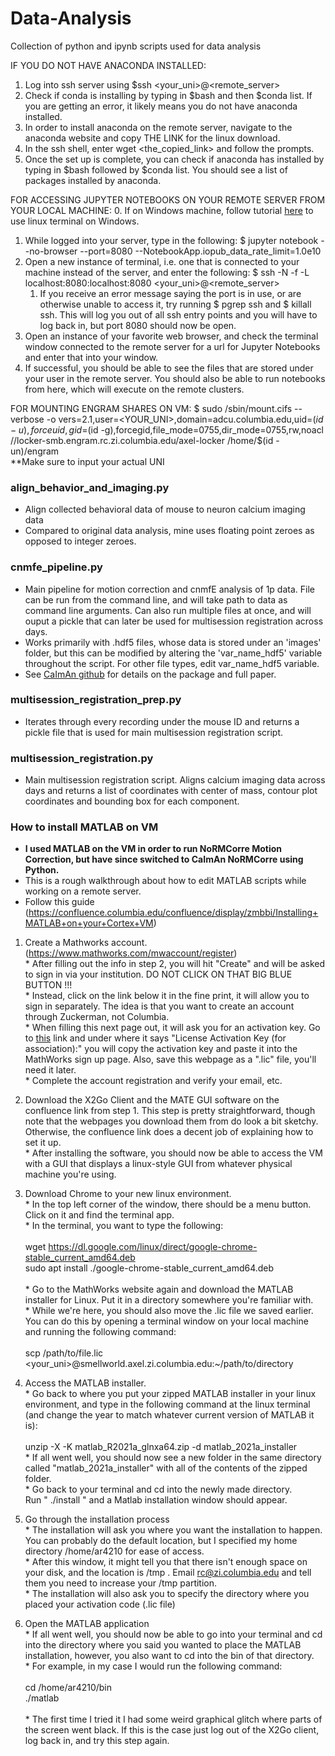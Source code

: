 # Data-Analysis
Collection of python and ipynb scripts used for data analysis

IF YOU DO NOT HAVE ANACONDA INSTALLED:
  1. Log into ssh server using $ssh <your_uni>@<remote_server>
  2. Check if conda is installing by typing in $bash and then $conda list. If you are getting an error, it likely means you do not have anaconda installed.
  3. In order to install anaconda on the remote server, navigate to the anaconda website and copy THE LINK for the linux download.
  4. In the ssh shell, enter wget <the_copied_link> and follow the prompts.
  5. Once the set up is complete, you can check if anaconda has installed by typing in $bash followed by $conda list. You should see a list of packages installed by anaconda.

  FOR ACCESSING JUPYTER NOTEBOOKS ON YOUR REMOTE SERVER FROM YOUR LOCAL MACHINE:
  0. If on Windows machine, follow tutorial [here](https://itsfoss.com/install-bash-on-windows/) to use linux terminal on Windows.
  1. While logged into your server, type in the following: $ jupyter notebook --no-browser --port=8080 --NotebookApp.iopub_data_rate_limit=1.0e10
  2. Open a new instance of terminal, i.e. one that is connected to your machine instead of the server, and enter the following: $ ssh -N -f -L localhost:8080:localhost:8080 <your_uni>@<remote_server>
      1. If you receive an error message saying the port is in use, or are otherwise unable to access it, try running $ pgrep ssh and $ killall ssh. This will log you out of all ssh entry points and you will have to log back in, but port 8080 should now be open.
  4. Open an instance of your favorite web browser, and check the terminal window connected to the remote server for a url for Jupyter Notebooks and enter that into your window.
  5. If successful, you should be able to see the files that are stored under your user in the remote server. You should also be able to run notebooks from here, which will execute on the remote clusters.

  FOR MOUNTING ENGRAM SHARES ON VM:
  $ sudo /sbin/mount.cifs --verbose -o vers=2.1,user=<YOUR_UNI>,domain=adcu.columbia.edu,uid=$(id -u),forceuid,gid=$(id -g),forcegid,file_mode=0755,dir_mode=0755,rw,noacl //locker-smb.engram.rc.zi.columbia.edu/axel-locker /home/$(id -un)/engram<br/> **Make sure to input your actual UNI

### align_behavior_and_imaging.py
  * Align collected behavioral data of mouse to neuron calcium imaging data
  * Compared to original data analysis, mine uses floating point zeroes as opposed to integer zeroes.
  
### cnmfe_pipeline.py
  * Main pipeline for motion correction and cnmfE analysis of 1p data. File can be run from the command line, and will take path to data as command line arguments. Can also run multiple files at once, and will ouput a pickle that can later be used for multisession registration across days.
  * Works primarily with .hdf5 files, whose data is stored under an 'images' folder, but this can be modified by altering the 'var_name_hdf5' variable throughout the script. For other file types, edit var_name_hdf5 variable.
  * See [CaImAn github](https://github.com/flatironinstitute/CaImAn) for details on the package and full paper.

### multisession_registration_prep.py
  * Iterates through every recording under the mouse ID and returns a pickle file that is used for main multisession registration script.

### multisession_registration.py
  * Main multisession registration script. Aligns calcium imaging data across days and returns a list of coordinates with center of mass, contour plot coordinates and bounding box for each component.




### How to install MATLAB on VM
  - **I used MATLAB on the VM in order to run NoRMCorre Motion Correction, but have since switched to CaImAn NoRMCorre using Python.**
  - This is a rough walkthrough about how to edit MATLAB scripts while working on a remote server.
  - Follow this guide (https://confluence.columbia.edu/confluence/display/zmbbi/Installing+MATLAB+on+your+Cortex+VM)
  1. Create a Mathworks account. (https://www.mathworks.com/mwaccount/register)<br/>
    * After filling out the info in step 2, you will hit "Create" and will be asked to sign in via your institution. DO NOT CLICK ON THAT BIG BLUE BUTTON !!!<br/>
    * Instead, click on the link below it in the fine print, it will allow you to sign in separately. The idea is that you want to create an account through        Zuckerman, not Columbia.<br/>
    * When filling this next page out, it will ask you for an activation key. Go to [this](https://internal.zi.columbia.edu/sites/default/files/content/zi_matlab_concurrent.txt) link and under where it says "License Activation Key (for association):" you will copy the activation key and paste it into the MathWorks sign up page. Also, save this webpage as a ".lic" file, you'll need it later.<br/>
    * Complete the account registration and verify your email, etc.<br/>
  
  2. Download the X2Go Client and the MATE GUI software on the confluence link from step 1. This step is pretty straightforward, though note that the webpages you download them from do look a bit sketchy. Otherwise, the confluence link does a decent job of explaining how to set it up.<br/>
    * After installing the software, you should now be able to access the VM with a GUI that displays a linux-style GUI from whatever physical machine you're using.
  
  3. Download Chrome to your new linux environment.<br/>
    * In the top left corner of the window, there should be a menu button. Click on it and find the terminal app. <br/>
    * In the terminal, you want to type the following:<br/><br/>
    wget https://dl.google.com/linux/direct/google-chrome-stable_current_amd64.deb<br/>
    sudo apt install ./google-chrome-stable_current_amd64.deb<br/><br/>
    * Go to the MathWorks website again and download the MATLAB installer for Linux. Put it in a directory somewhere you're familiar with.<br/>
    * While we're here, you should also move the .lic file we saved earlier. You can do this by opening a terminal window on your local machine and running the following command:<br/><br/>
    scp /path/to/file.lic <your_uni>@smellworld.axel.zi.columbia.edu:~/path/to/directory

  4. Access the MATLAB installer.<br/>
    * Go back to where you put your zipped MATLAB installer in your linux environment, and type in the following command at the linux terminal (and change the year to match whatever current version of MATLAB it is):<br/><br/>
    unzip -X -K matlab_R2021a_glnxa64.zip -d matlab_2021a_installer<br/>
    * If all went well, you should now see a new folder in the same directory called "matlab_2021a_installer" with all of the contents of the zipped folder.<br/>
    * Go back to your terminal and cd into the newly made directory.<br/>
    Run " ./install " and a Matlab installation window should appear.
    
  5. Go through the installation process<br/>
    * The installation will ask you where you want the installation to happen. You can probably do the default location, but I specified my home directory /home/ar4210 for ease of access.<br/>
    * After this window, it might tell you that there isn't enough space on your disk, and the location is /tmp . Email rc@zi.columbia.edu and tell them you need to increase your /tmp partition.<br/>
    * The installation will also ask you to specify the directory where you placed your activation code  (.lic file)
  
  6. Open the MATLAB application<br/>
    * If all went well, you should now be able to go into your terminal and cd into the directory where you said you wanted to place the MATLAB installation, however, you also want to cd into the bin of that directory.<br/>
    * For example, in my case I would run the following command:<br/><br/>
    cd /home/ar4210/bin<br/>
    ./matlab<br/><br/>
    * The first time I tried it I had some weird graphical glitch where parts of the screen went black. If this is the case just log out of the X2Go client, log back in, and try this step again.
    



